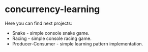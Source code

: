 # concurrency-learning
Here you can find next projects:
- Snake - simple console snake game.
- Racing - simple console racing game.
- Producer-Consumer - simple learning pattern implementation.
